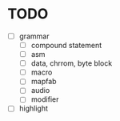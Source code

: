 # TODO
- [ ] grammar
  - [ ] compound statement
  - [ ] asm
  - [ ] data, chrrom, byte block
  - [ ] macro
  - [ ] mapfab
  - [ ] audio
  - [ ] modifier

- [ ] highlight
